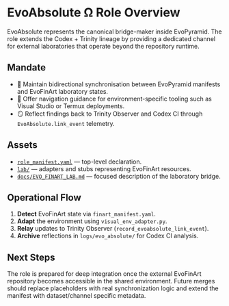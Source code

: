 # EvoAbsolute Ω Role Overview

EvoAbsolute represents the canonical bridge-maker inside EvoPyramid. The role
extends the Codex + Trinity lineage by providing a dedicated channel for
external laboratories that operate beyond the repository runtime.

## Mandate

- 🔁 Maintain bidirectional synchronisation between EvoPyramid manifests and
  EvoFinArt laboratory states.
- 🧭 Offer navigation guidance for environment-specific tooling such as Visual
  Studio or Termux deployments.
- 🪞 Reflect findings back to Trinity Observer and Codex CI through
  `EvoAbsolute.link_event` telemetry.

## Assets

- [`role_manifest.yaml`](../role_manifest.yaml) — top-level declaration.
- [`lab/`](../lab) — adapters and stubs representing EvoFinArt resources.
- [`docs/EVO_FINART_LAB.md`](EVO_FINART_LAB.md) — focused description of the
  laboratory bridge.

## Operational Flow

1. **Detect** EvoFinArt state via `finart_manifest.yaml`.
2. **Adapt** the environment using `visual_env_adapter.py`.
3. **Relay** updates to Trinity Observer (`record_evoabsolute_link_event`).
4. **Archive** reflections in `logs/evo_absolute/` for Codex CI analysis.

## Next Steps

The role is prepared for deep integration once the external EvoFinArt
repository becomes accessible in the shared environment. Future merges should
replace placeholders with real synchronization logic and extend the manifest
with dataset/channel specific metadata.
